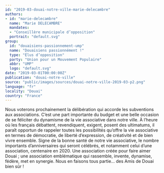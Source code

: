 ```yaml
---
id: "2019-03-douai-notre-ville-marie-delecambre"
authors:
- id: "marie-delecambre"
  name: "Marie DELECAMBRE"
  mandates: 
  - "Conseillère municipale d’opposition"
  portrait: "default.svg"
group:
  id: "douaisiens-passionnement-ump"
  name: "Douaisiens passionnément !"
  type: "Élus d’opposition"
  party: "Union pour un Mouvement Populaire"
  abbr: "UMP"
  logo: "default.svg"
date: "2019-03-01T00:00:00Z"
publication: "douai-notre-ville"
source: "public/images/sources/douai-notre-ville-2019-03-p2.png"
language: "fr"
locality: "Douai"
country: "France"
---
```


Nous voterons prochainement la délibération qui accorde les subventions aux associations. C’est une part importante du budget et une belle occasion de se féliciter du dynamisme de la vie associative dans notre ville.
À l’heure où les français débattent, revendiquent, exigent, posent des ultimatums, il paraît opportun de rappeler toutes les possibilités qu’offre la vie associative en termes  de démocratie, de liberté d’expression, de créativité et de bien vivre ensemble.
Signe de la bonne santé de notre vie associative, le nombre importants d’anniversaires qui seront célébrés, et notamment celui d’une association,  centenaire en 2020. Une association créée pour faire aimer Douai ; une association emblématique qui rassemble, invente, dynamise, fédère, met en synergie. Nous en faisons tous partie... des Amis de Douai bien sûr !

